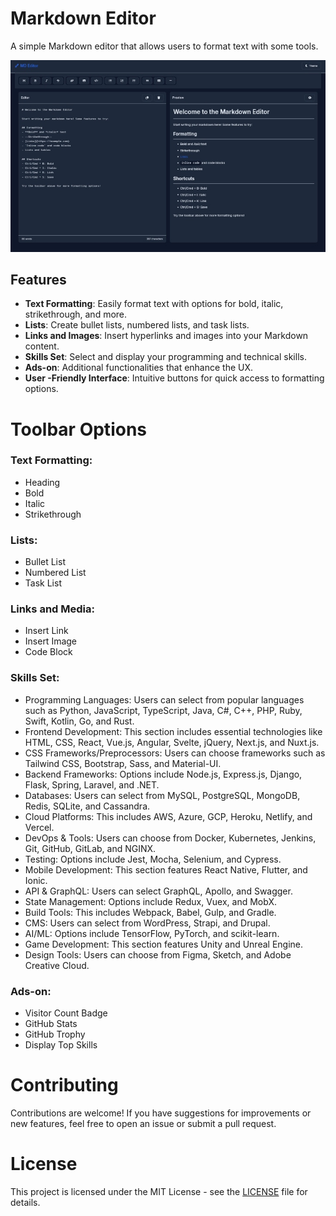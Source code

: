 # Markdown Editor

A simple Markdown editor that allows users to format text with some tools.

![Screenshot](IMG_20241116_091254.jpg)

## Features

- **Text Formatting**: Easily format text with options for bold, italic, strikethrough, and more.
- **Lists**: Create bullet lists, numbered lists, and task lists.
- **Links and Images**: Insert hyperlinks and images into your Markdown content.
- **Skills Set**: Select and display your programming and technical skills.
- **Ads-on**: Additional functionalities that enhance the UX.
- **User -Friendly Interface**: Intuitive buttons for quick access to formatting options.

# Toolbar Options
### Text Formatting:

- Heading
- Bold
- Italic
- Strikethrough

### Lists:

- Bullet List
- Numbered List
- Task List

### Links and Media:

- Insert Link
- Insert Image
- Code Block

### Skills Set:

- Programming Languages: Users can select from popular languages such as Python, JavaScript, TypeScript, Java, C#, C++, PHP, Ruby, Swift, Kotlin, Go, and Rust.
- Frontend Development: This section includes essential technologies like HTML, CSS, React, Vue.js, Angular, Svelte, jQuery, Next.js, and Nuxt.js.
- CSS Frameworks/Preprocessors: Users can choose frameworks such as Tailwind CSS, Bootstrap, Sass, and Material-UI.
- Backend Frameworks: Options include Node.js, Express.js, Django, Flask, Spring, Laravel, and .NET.
- Databases: Users can select from MySQL, PostgreSQL, MongoDB, Redis, SQLite, and Cassandra.
- Cloud Platforms: This includes AWS, Azure, GCP, Heroku, Netlify, and Vercel.
- DevOps & Tools: Users can choose from Docker, Kubernetes, Jenkins, Git, GitHub, GitLab, and NGINX.
- Testing: Options include Jest, Mocha, Selenium, and Cypress.
- Mobile Development: This section features React Native, Flutter, and Ionic.
- API & GraphQL: Users can select GraphQL, Apollo, and Swagger.
- State Management: Options include Redux, Vuex, and MobX.
- Build Tools: This includes Webpack, Babel, Gulp, and Gradle.
- CMS: Users can select from WordPress, Strapi, and Drupal.
- AI/ML: Options include TensorFlow, PyTorch, and scikit-learn.
- Game Development: This section features Unity and Unreal Engine.
- Design Tools: Users can choose from Figma, Sketch, and Adobe Creative Cloud.

### Ads-on:

- Visitor Count Badge
- GitHub Stats
- GitHub Trophy
- Display Top Skills

# Contributing
Contributions are welcome! If you have suggestions for improvements or new features, feel free to open an issue or submit a pull request.

# License
This project is licensed under the MIT License - see the [LICENSE](LICENSE) file for details.
